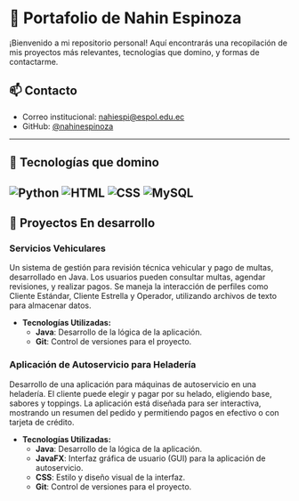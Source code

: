 # 🚀 Portafolio de Nahin Espinoza

¡Bienvenido a mi repositorio personal! Aquí encontrarás una recopilación de mis proyectos más relevantes, tecnologías que domino, y formas de contactarme.

## 📫 Contacto

- Correo institucional: [nahiespi@espol.edu.ec](mailto:nahiespi@espol.edu.ec)
- GitHub: [@nahinespinoza](https://github.com/nahinespinoza)

---

## 🧠 Tecnologías que domino

![Python](https://img.shields.io/badge/Python-3776AB?logo=python&logoColor=white)
![HTML](https://img.shields.io/badge/HTML-E34F26?logo=html5&logoColor=white)
![CSS](https://img.shields.io/badge/CSS-1572B6?logo=css3&logoColor=white)
![MySQL](https://img.shields.io/badge/MySQL-4479A1?logo=mysql&logoColor=white)
---

## 🚧 Proyectos En desarrollo

### Servicios Vehiculares

Un sistema de gestión para revisión técnica vehicular y pago de multas, desarrollado en Java. Los usuarios pueden consultar multas, agendar revisiones, y realizar pagos. Se maneja la interacción de perfiles como Cliente Estándar, Cliente Estrella y Operador, utilizando archivos de texto para almacenar datos.

- **Tecnologías Utilizadas:**
  - **Java**: Desarrollo de la lógica de la aplicación.
  - **Git**: Control de versiones para el proyecto.

### Aplicación de Autoservicio para Heladería

Desarrollo de una aplicación para máquinas de autoservicio en una heladería. El cliente puede elegir y pagar por su helado, eligiendo base, sabores y toppings. La aplicación está diseñada para ser interactiva, mostrando un resumen del pedido y permitiendo pagos en efectivo o con tarjeta de crédito.

- **Tecnologías Utilizadas:**
  - **Java**: Desarrollo de la lógica de la aplicación.
  - **JavaFX**: Interfaz gráfica de usuario (GUI) para la aplicación de autoservicio.
  - **CSS**: Estilo y diseño visual de la interfaz.
  - **Git**: Control de versiones para el proyecto.

